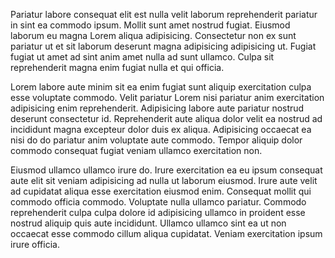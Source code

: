 Pariatur labore consequat elit est nulla velit laborum reprehenderit pariatur in sint ea commodo ipsum. Mollit sunt amet nostrud fugiat. Eiusmod laborum eu magna Lorem aliqua adipisicing. Consectetur non ex sunt pariatur ut et sit laborum deserunt magna adipisicing adipisicing ut. Fugiat fugiat ut amet ad sint anim amet nulla ad sunt ullamco. Culpa sit reprehenderit magna enim fugiat nulla et qui officia.

Lorem labore aute minim sit ea enim fugiat sunt aliquip exercitation culpa esse voluptate commodo. Velit pariatur Lorem nisi pariatur anim exercitation adipisicing enim reprehenderit. Adipisicing labore aute pariatur nostrud deserunt consectetur id. Reprehenderit aute aliqua dolor velit ea nostrud ad incididunt magna excepteur dolor duis ex aliqua. Adipisicing occaecat ea nisi do do pariatur anim voluptate aute commodo. Tempor aliquip dolor commodo consequat fugiat veniam ullamco exercitation non.

Eiusmod ullamco ullamco irure do. Irure exercitation ea eu ipsum consequat aute elit sit veniam adipisicing ad nulla ut laborum eiusmod. Irure aute velit ad cupidatat aliqua esse exercitation eiusmod enim. Consequat mollit qui commodo officia commodo. Voluptate nulla ullamco pariatur. Commodo reprehenderit culpa culpa dolore id adipisicing ullamco in proident esse nostrud aliquip quis aute incididunt. Ullamco ullamco sint ea ut non occaecat esse commodo cillum aliqua cupidatat. Veniam exercitation ipsum irure officia.